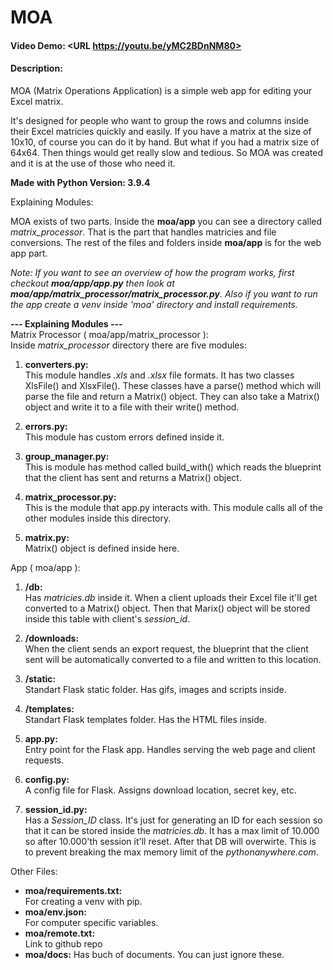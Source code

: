# MOA
#### Video Demo:  <URL https://youtu.be/yMC2BDnNM80>
#### Description:
MOA (Matrix Operations Application) is a simple web app for editing your Excel matrix.

It's designed for people who want to group the rows and columns inside their Excel matricies quickly and
easily. If you have a matrix at the size of 10x10, of course you can do it by hand.
But what if you had a matrix size of 64x64. Then things would get really slow and tedious.
So MOA was created and it is at the use of those who need it.

**Made with Python Version: 3.9.4**

Explaining Modules:

MOA exists of two parts. Inside the **moa/app** you can see a directory
called *matrix_processor*.
That is the part that handles matricies and file conversions. The rest of the files and folders inside **moa/app** is for the web app part.

*Note: If you want to see an overview of how the program works, first
checkout **moa/app/app.py** then look at **moa/app/matrix_processor/matrix_processor.py**.  Also if you want to run the app create a venv
inside 'moa' directory and install requirements.*

**--- Explaining Modules ---** <br>
Matrix Processor ( moa/app/matrix_processor ): <br>
Inside *matrix_processor* directory there are five modules:
1.  **converters&#46;py:**<br>
    This module handles *.xls* and *.xlsx* file formats. It has two classes
    XlsFile() and XlsxFile(). These classes have a parse() method which will parse the file and return a Matrix() object. They can also take a Matrix() object and write it to a file with their write() method.

2. **errors&#46;py:**<br>
    This module has custom errors defined inside it.

3. **group_manager&#46;py:**<br>
    This is module has method called build_with() which reads the blueprint that the client has sent and returns a Matrix() object.

4. **matrix_processor&#46;py:**<br>
    This is the module that app&#46;py interacts with. This module calls all
    of the other modules inside this directory.

5. **matrix&#46;py:**<br>
    Matrix() object is defined inside here.

App ( moa/app ):

1. **/db:** <br>
    Has *matricies.db* inside it.
    When a client uploads their Excel file it'll get converted to a Matrix()
    object. Then that Marix() object will be stored inside this table with
    client's *session_id*.

2. **/downloads:** <br>
    When the client sends an export request, the blueprint that the client
    sent will be automatically converted to a file and written to this
    location.

3. **/static:** <br>
    Standart Flask static folder. Has gifs, images and scripts inside.

4. **/templates:** <br>
    Standart Flask templates folder. Has the HTML files inside.

5. **app&#46;py:** <br>
    Entry point for the Flask app. Handles serving the web page and client requests.

6. **config&#46;py:** <br>
    A config file for Flask. Assigns download location, secret key, etc.

7. **session_id&#46;py:** <br>
    Has a *Session_ID* class. It's just for generating an ID for each session
    so that it can be stored inside the *matricies.db*. It has a max limit
    of 10.000 so after 10.000'th session it'll reset. After that DB will
    overwirte. This is to prevent breaking the max memory limit of the
    *pythonanywhere.com*.

Other Files:
* **moa/requirements.txt:** <br>
    For creating a venv with pip.
* **moa/env.json:** <br>
    For computer specific variables.
* **moa/remote.txt:** <br>
    Link to github repo
* **moa/docs:**
    Has buch of documents. You can just ignore these.


